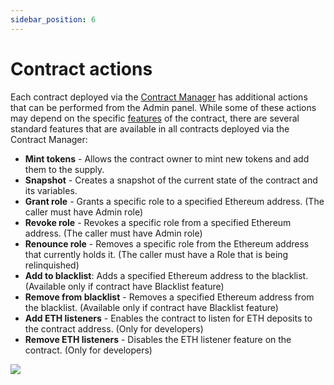 ```yaml
---
sidebar_position: 6
---
```


# Contract actions

Each contract deployed via the [Contract Manager](/admin/miscellaneous/contract-manager/contract-manager.md) has additional actions that can be performed from the Admin panel. While some of these actions may depend on the specific [features](/admin/hierarchy/ERC20/features) of the contract, there are several standard features that are available in all contracts deployed via the Contract Manager:

- **Mint tokens** - Allows the contract owner to mint new tokens and add them to the supply.
- **Snapshot** - Creates a snapshot of the current state of the contract and its variables.
- **Grant role** - Grants a specific role to a specified Ethereum address. (The caller must have Admin role)
- **Revoke role** - Revokes a specific role from a specified Ethereum address. (The caller must have Admin role)
- **Renounce role** - Removes a specific role from the Ethereum address that currently holds it. (The caller must have a Role that is being relinquished)
- **Add to blacklist**: Adds a specified Ethereum address to the blacklist. (Available only if contract have Blacklist feature)
- **Remove from blacklist** - Removes a specified Ethereum address from the blacklist. (Available only if contract have Blacklist feature)
- **Add ETH listeners** - Enables the contract to listen for ETH deposits to the contract address. (Only for developers)
- **Remove ETH listeners** - Disables the ETH listener feature on the contract. (Only for developers)

![](/img/hierarchy/erc20/erc20_contract_actions.png)
